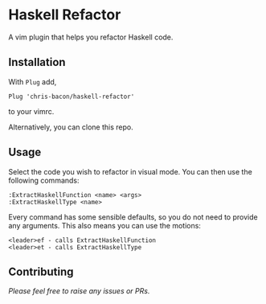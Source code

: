 # Haskell Refactor

A vim plugin that helps you refactor Haskell code.

## Installation

With `Plug` add,

```vim
Plug 'chris-bacon/haskell-refactor'
```

to your vimrc.

Alternatively, you can clone this repo.

## Usage

Select the code you wish to refactor in visual mode. You can then use the following commands:

```vim
:ExtractHaskellFunction <name> <args>
:ExtractHaskellType <name>
```

Every command has some sensible defaults, so you do not need to provide any arguments. This also means you can use the motions:

```
<leader>ef - calls ExtractHaskellFunction
<leader>et - calls ExtractHaskellType
```

## Contributing

_Please feel free to raise any issues or PRs._

